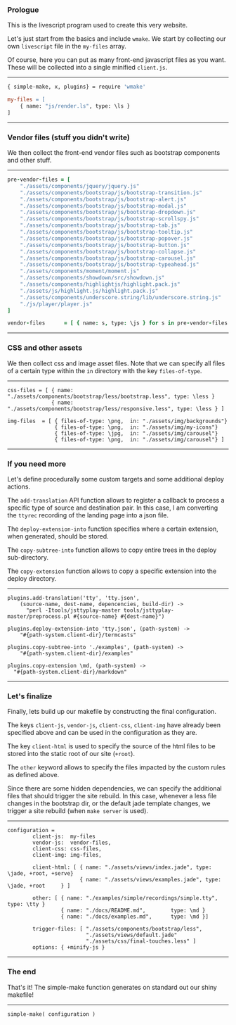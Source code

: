 
### Prologue
This is the livescript program used to create this very website.

Let's just start from the basics and include `wmake`. We start by collecting our own `livescript` file in the `my-files` array.

Of course, here you can put as many front-end javascript files as you want. These will be collected into a single minified `client.js`.

---

```makefile
{ simple-make, x, plugins} = require 'wmake'

my-files = [
    { name: "js/render.ls", type: \ls }
]
```

---

### Vendor files (stuff you didn't write)
We then collect the front-end vendor files such as bootstrap components and other stuff.

---

```coffeescript
pre-vendor-files = [
    "./assets/components/jquery/jquery.js"
    "./assets/components/bootstrap/js/bootstrap-transition.js"
    "./assets/components/bootstrap/js/bootstrap-alert.js"
    "./assets/components/bootstrap/js/bootstrap-modal.js"
    "./assets/components/bootstrap/js/bootstrap-dropdown.js"
    "./assets/components/bootstrap/js/bootstrap-scrollspy.js"
    "./assets/components/bootstrap/js/bootstrap-tab.js"
    "./assets/components/bootstrap/js/bootstrap-tooltip.js"
    "./assets/components/bootstrap/js/bootstrap-popover.js"
    "./assets/components/bootstrap/js/bootstrap-button.js"
    "./assets/components/bootstrap/js/bootstrap-collapse.js"
    "./assets/components/bootstrap/js/bootstrap-carousel.js"
    "./assets/components/bootstrap/js/bootstrap-typeahead.js"
    "./assets/components/moment/moment.js"
    "./assets/components/showdown/src/showdown.js"
    "./assets/components/highlightjs/highlight.pack.js"
    "./assets/js/highlight.js/highlight.pack.js" 
    "./assets/components/underscore.string/lib/underscore.string.js"
    "./js/player/player.js"
]

vendor-files      = [ { name: s, type: \js } for s in pre-vendor-files ]
```

---

### CSS and other assets
We then collect css and image asset files.
Note that we can specify all files of a certain type within the `in` directory with the key `files-of-type`.


---
```
css-files = [ { name: "./assets/components/bootstrap/less/bootstrap.less", type: \less } 
              { name: "./assets/components/bootstrap/less/responsive.less", type: \less } ]
            
img-files  = [ { files-of-type: \png,  in: "./assets/img/backgrounds"} 
               { files-of-type: \png,  in: "./assets/img/my-icons"}
               { files-of-type: \jpg,  in: "./assets/img/carousel"} 
               { files-of-type: \png,  in: "./assets/img/carousel"} ]
```

---

### If you need more
Let's define procedurally some custom targets and some additional deploy actions.

The `add-translation` API function allows to register a callback to process a specific type of source and destination pair. In this case, I am converting the `ttyrec` recording of the landing page into a json file.

The `deploy-extension-into` function specifies where a certain extension, when generated, should be stored.

The `copy-subtree-into` function allows to copy entire trees in the deploy sub-directory.

The `copy-extension` function allows to copy a specific extension into the deploy directory.

---

```
plugins.add-translation('tty', 'tty.json', 
    (source-name, dest-name, depencencies, build-dir) -> 
      "perl -Itools/jsttyplay-master tools/jsttyplay-master/preprocess.pl #{source-name} #{dest-name}")

plugins.deploy-extension-into 'tty.json', (path-system) -> 
    "#{path-system.client-dir}/termcasts"

plugins.copy-subtree-into './examples', (path-system) -> 
    "#{path-system.client-dir}/examples"
    
plugins.copy-extension \md, (path-system) -> 
  "#{path-system.client-dir}/markdown"
```

---


### Let's finalize

Finally, lets build up our makefile by constructing the final configuration. 

The keys `client-js`, `vendor-js`, `client-css`, `client-img` have already been specified above and can be used in the configuration as they are. 

The key `client-html` is used to specify the source of the html files to be stored into the static root of our site (`+root`). 

The `other` keyword allows to specify the files impacted by the custom rules as defined above. 

Since there are some hidden dependencies, we can specify the additional files that should trigger the site rebuild. In this case, whenever a less file changes in the bootstrap dir, or the default jade template changes, we trigger a site rebuild (when `make server` is used).

---
```
configuration = 
        client-js:  my-files
        vendor-js:  vendor-files, 
        client-css: css-files, 
        client-img: img-files,
        
        client-html: [ { name: "./assets/views/index.jade", type: \jade, +root, +serve}
                       { name: "./assets/views/examples.jade", type: \jade, +root     } ] 
        
        other: [ { name: "./examples/simple/recordings/simple.tty", type: \tty }
                 { name: "./docs/README.md",        type: \md } 
                 { name: "./docs/examples.md",      type: \md }]
        
        trigger-files: [ "./assets/components/bootstrap/less",
                         "./assets/views/default.jade"
                         "./assets/css/final-touches.less" ]
        options: { +minify-js }
```
---

### The end

That's it! The simple-make function generates on standard out our shiny makefile!

---
```                     
simple-make( configuration )
```